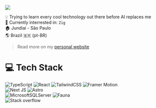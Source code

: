 ![](https://github.com/voitaraujo/voitaraujo/assets/36885540/4956051b-e2bd-4fe4-b07d-f5b98844557e)

💡 Trying to learn every cool technology out there before AI replaces me<br>
🔎 Currently interrested in: `Zig`<br>
🏠 Jundiaí - São Paulo<br>
🌎 Brazil 🇧🇷 (pt-BR)<br>
> Read more on my [personal website](https://voit.dev)

# 💻 Tech Stack
![TypeScript](https://img.shields.io/badge/typescript-%23007ACC.svg?style=for-the-badge&logo=typescript&logoColor=white) ![React](https://img.shields.io/badge/react-%2320232a.svg?style=for-the-badge&logo=react&logoColor=%2361DAFB) ![TailwindCSS](https://img.shields.io/badge/tailwindcss-%2338B2AC.svg?style=for-the-badge&logo=tailwind-css&logoColor=white) ![Framer Motion](https://img.shields.io/badge/Framer_Motion-D2C?style=for-the-badge&logo=framer&logoColor=white)<br>![Next JS](https://img.shields.io/badge/Next-black?style=for-the-badge&logo=next.js&logoColor=white) ![Astro](https://img.shields.io/badge/Astro-FF5D01?style=for-the-badge&logo=astro&logoColor=white)<br>![MicrosoftSQLServer](https://img.shields.io/badge/Microsoft%20SQL%20Sever-CC2927?style=for-the-badge&logo=microsoft%20sql%20server&logoColor=white) ![Fauna](https://img.shields.io/badge/Fauna-3A1AB6?style=for-the-badge&logo=Fauna&logoColor=white)<br>![Stack overflow](https://img.shields.io/badge/Stack_Overflow-FE7A16?style=for-the-badge&logo=stack-overflow&logoColor=white)
